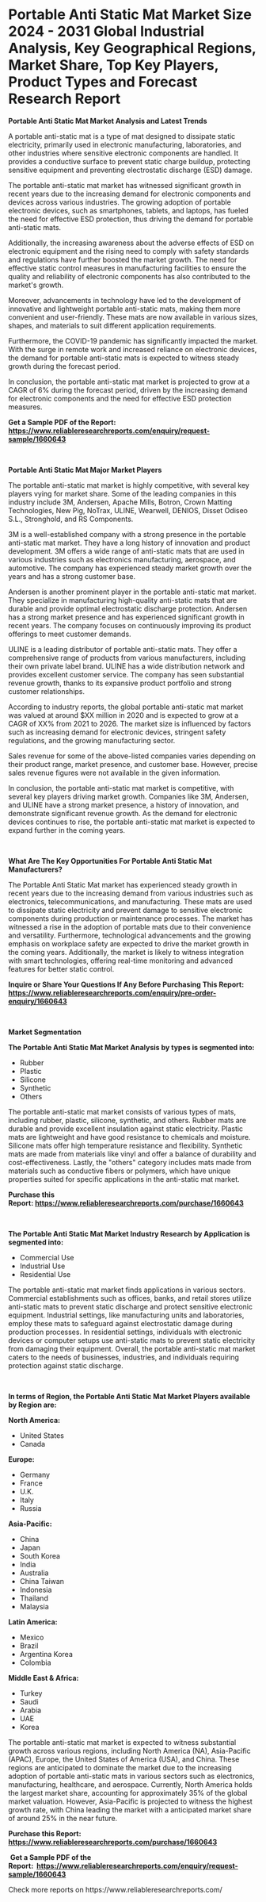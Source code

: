 <p><h1>Portable Anti Static Mat Market Size 2024 - 2031 Global Industrial Analysis, Key Geographical Regions, Market Share, Top Key Players, Product Types and Forecast Research Report</h1></p><p><strong>Portable Anti Static Mat Market Analysis and Latest Trends</strong></p>
<p><p>A portable anti-static mat is a type of mat designed to dissipate static electricity, primarily used in electronic manufacturing, laboratories, and other industries where sensitive electronic components are handled. It provides a conductive surface to prevent static charge buildup, protecting sensitive equipment and preventing electrostatic discharge (ESD) damage.</p><p>The portable anti-static mat market has witnessed significant growth in recent years due to the increasing demand for electronic components and devices across various industries. The growing adoption of portable electronic devices, such as smartphones, tablets, and laptops, has fueled the need for effective ESD protection, thus driving the demand for portable anti-static mats.</p><p>Additionally, the increasing awareness about the adverse effects of ESD on electronic equipment and the rising need to comply with safety standards and regulations have further boosted the market growth. The need for effective static control measures in manufacturing facilities to ensure the quality and reliability of electronic components has also contributed to the market's growth.</p><p>Moreover, advancements in technology have led to the development of innovative and lightweight portable anti-static mats, making them more convenient and user-friendly. These mats are now available in various sizes, shapes, and materials to suit different application requirements.</p><p>Furthermore, the COVID-19 pandemic has significantly impacted the market. With the surge in remote work and increased reliance on electronic devices, the demand for portable anti-static mats is expected to witness steady growth during the forecast period.</p><p>In conclusion, the portable anti-static mat market is projected to grow at a CAGR of 6% during the forecast period, driven by the increasing demand for electronic components and the need for effective ESD protection measures.</p></p>
<p><strong>Get a Sample PDF of the Report:&nbsp; <a href="https://www.reliableresearchreports.com/enquiry/request-sample/1660643">https://www.reliableresearchreports.com/enquiry/request-sample/1660643</a></strong></p>
<p>&nbsp;</p>
<p><strong>Portable Anti Static Mat Major Market Players</strong></p>
<p><p>The portable anti-static mat market is highly competitive, with several key players vying for market share. Some of the leading companies in this industry include 3M, Andersen, Apache Mills, Botron, Crown Matting Technologies, New Pig, NoTrax, ULINE, Wearwell, DENIOS, Disset Odiseo S.L., Stronghold, and RS Components.</p><p>3M is a well-established company with a strong presence in the portable anti-static mat market. They have a long history of innovation and product development. 3M offers a wide range of anti-static mats that are used in various industries such as electronics manufacturing, aerospace, and automotive. The company has experienced steady market growth over the years and has a strong customer base.</p><p>Andersen is another prominent player in the portable anti-static mat market. They specialize in manufacturing high-quality anti-static mats that are durable and provide optimal electrostatic discharge protection. Andersen has a strong market presence and has experienced significant growth in recent years. The company focuses on continuously improving its product offerings to meet customer demands.</p><p>ULINE is a leading distributor of portable anti-static mats. They offer a comprehensive range of products from various manufacturers, including their own private label brand. ULINE has a wide distribution network and provides excellent customer service. The company has seen substantial revenue growth, thanks to its expansive product portfolio and strong customer relationships.</p><p>According to industry reports, the global portable anti-static mat market was valued at around $XX million in 2020 and is expected to grow at a CAGR of XX% from 2021 to 2026. The market size is influenced by factors such as increasing demand for electronic devices, stringent safety regulations, and the growing manufacturing sector.</p><p>Sales revenue for some of the above-listed companies varies depending on their product range, market presence, and customer base. However, precise sales revenue figures were not available in the given information.</p><p>In conclusion, the portable anti-static mat market is competitive, with several key players driving market growth. Companies like 3M, Andersen, and ULINE have a strong market presence, a history of innovation, and demonstrate significant revenue growth. As the demand for electronic devices continues to rise, the portable anti-static mat market is expected to expand further in the coming years.</p></p>
<p>&nbsp;</p>
<p><strong>What Are The Key Opportunities For Portable Anti Static Mat Manufacturers?</strong></p>
<p><p>The Portable Anti Static Mat market has experienced steady growth in recent years due to the increasing demand from various industries such as electronics, telecommunications, and manufacturing. These mats are used to dissipate static electricity and prevent damage to sensitive electronic components during production or maintenance processes. The market has witnessed a rise in the adoption of portable mats due to their convenience and versatility. Furthermore, technological advancements and the growing emphasis on workplace safety are expected to drive the market growth in the coming years. Additionally, the market is likely to witness integration with smart technologies, offering real-time monitoring and advanced features for better static control.</p></p>
<p><strong>Inquire or Share Your Questions If Any Before Purchasing This Report: <a href="https://www.reliableresearchreports.com/enquiry/pre-order-enquiry/1660643">https://www.reliableresearchreports.com/enquiry/pre-order-enquiry/1660643</a></strong></p>
<p>&nbsp;</p>
<p><strong>Market Segmentation</strong></p>
<p><strong>The Portable Anti Static Mat Market Analysis by types is segmented into:</strong></p>
<p><ul><li>Rubber</li><li>Plastic</li><li>Silicone</li><li>Synthetic</li><li>Others</li></ul></p>
<p><p>The portable anti-static mat market consists of various types of mats, including rubber, plastic, silicone, synthetic, and others. Rubber mats are durable and provide excellent insulation against static electricity. Plastic mats are lightweight and have good resistance to chemicals and moisture. Silicone mats offer high temperature resistance and flexibility. Synthetic mats are made from materials like vinyl and offer a balance of durability and cost-effectiveness. Lastly, the "others" category includes mats made from materials such as conductive fibers or polymers, which have unique properties suited for specific applications in the anti-static mat market.</p></p>
<p><strong>Purchase this Report:&nbsp;<a href="https://www.reliableresearchreports.com/purchase/1660643">https://www.reliableresearchreports.com/purchase/1660643</a></strong></p>
<p>&nbsp;</p>
<p><strong>The Portable Anti Static Mat Market Industry Research by Application is segmented into:</strong></p>
<p><ul><li>Commercial Use</li><li>Industrial Use</li><li>Residential Use</li></ul></p>
<p><p>The portable anti-static mat market finds applications in various sectors. Commercial establishments such as offices, banks, and retail stores utilize anti-static mats to prevent static discharge and protect sensitive electronic equipment. Industrial settings, like manufacturing units and laboratories, employ these mats to safeguard against electrostatic damage during production processes. In residential settings, individuals with electronic devices or computer setups use anti-static mats to prevent static electricity from damaging their equipment. Overall, the portable anti-static mat market caters to the needs of businesses, industries, and individuals requiring protection against static discharge.</p></p>
<p>&nbsp;</p>
<p><strong>In terms of Region, the Portable Anti Static Mat Market Players available by Region are:</strong></p>
<p>
    <p> <strong> North America: </strong>
        <ul>
            <li>United States</li>
            <li>Canada</li>
        </ul>
        </p> 
    <p> <strong> Europe: </strong>
        <ul>
            <li>Germany</li>
            <li>France</li>
            <li>U.K.</li>
            <li>Italy</li>
            <li>Russia</li>
        </ul>
        </p> 
    <p> <strong> Asia-Pacific: </strong>
        <ul>
            <li>China</li>
            <li>Japan</li>
            <li>South Korea</li>
            <li>India</li>
            <li>Australia</li>
            <li>China Taiwan</li>
            <li>Indonesia</li>
            <li>Thailand</li>
            <li>Malaysia</li>
        </ul>
        </p> 
    <p> <strong> Latin America: </strong>
        <ul>
            <li>Mexico</li>
            <li>Brazil</li>
            <li>Argentina Korea</li>
            <li>Colombia</li>
        </ul>
        </p> 
    <p> <strong> Middle East & Africa: </strong>
        <ul>
            <li>Turkey</li>
            <li>Saudi</li>
            <li>Arabia</li>
            <li>UAE</li>
            <li>Korea</li>
        </ul>
    </p>
    </p>
<p><p>The portable anti-static mat market is expected to witness substantial growth across various regions, including North America (NA), Asia-Pacific (APAC), Europe, the United States of America (USA), and China. These regions are anticipated to dominate the market due to the increasing adoption of portable anti-static mats in various sectors such as electronics, manufacturing, healthcare, and aerospace. Currently, North America holds the largest market share, accounting for approximately 35% of the global market valuation. However, Asia-Pacific is projected to witness the highest growth rate, with China leading the market with a anticipated market share of around 25% in the near future.</p></p>
<p><strong>Purchase this Report: <a href="https://www.reliableresearchreports.com/purchase/1660643">https://www.reliableresearchreports.com/purchase/1660643</a></strong></p>
<p>&nbsp;<strong>Get a Sample PDF of the Report:&nbsp;&nbsp;<a href="https://www.reliableresearchreports.com/enquiry/request-sample/1660643">https://www.reliableresearchreports.com/enquiry/request-sample/1660643</a></strong></p>
<p><strong></strong></p>
<p>Check more reports on https://www.reliableresearchreports.com/</p>